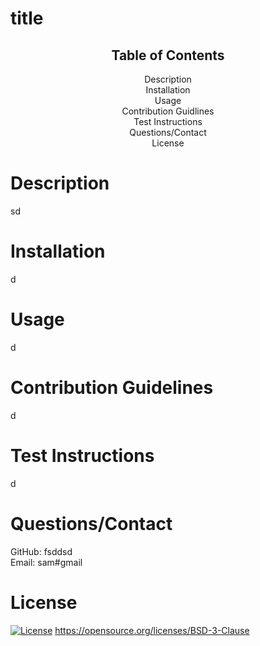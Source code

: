 # title

  ## <center> Table of Contents </center>
  <center> Description </center>
  <center> Installation </center>
  <center> Usage </center>
  <center> Contribution Guidlines </center>
  <center> Test Instructions </center>
  <center> Questions/Contact </center>
  <center> License </center>
  
  
  # Description
  sd
  
  # Installation
  d
  
  # Usage
  d
  
  # Contribution Guidelines
  d
  
  # Test Instructions
  d
  
  # Questions/Contact
  GitHub: fsddsd
  <br>
  Email: sam#gmail

  # License
  [![License](https://img.shields.io/badge/License-BSD_3--Clause-blue.svg)](https://opensource.org/licenses/BSD-3-Clause) https://opensource.org/licenses/BSD-3-Clause
  